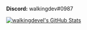 **Discord:** walkingdev#0987

[![walkingdevel's GitHub Stats](https://github-readme-stats.vercel.app/api?username=walkingdevel)](https://github.com/anuraghazra/github-readme-stats)
